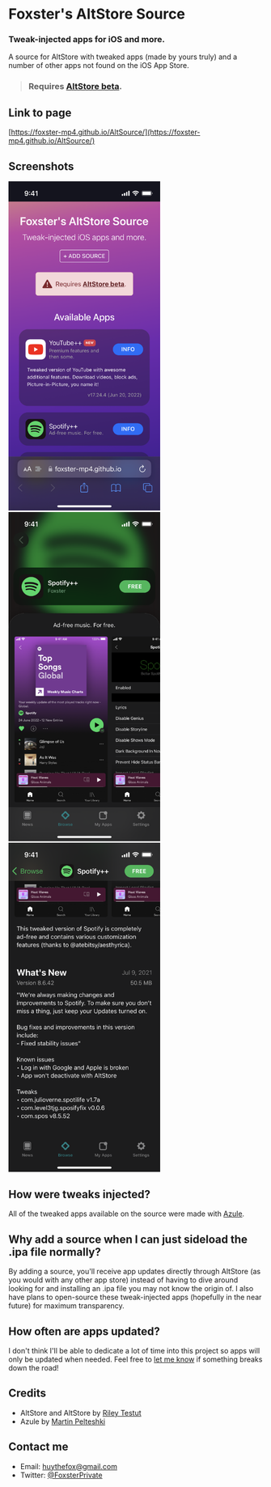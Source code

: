 # Foxster's AltStore Source
### Tweak-injected apps for iOS and more.
A source for AltStore with tweaked apps (made by yours truly) and a number of other apps not found on the iOS App Store.

> ### Requires [AltStore beta](https://faq.altstore.io/patreon/beta-features/).

## Link to page
[https://foxster-mp4.github.io/AltSource/](https://foxster-mp4.github.io/AltSource/)

## Screenshots
<img src="source-screenshots/IMG_1511.PNG" alt="screenshot1" width="300"/>
<img src="source-screenshots/IMG_1512.PNG" alt="screenshot2" width="300"/>
<img src="source-screenshots/IMG_1513.PNG" alt="screenshot3" width="300"/>

## How were tweaks injected?
All of the tweaked apps available on the source were made with [Azule](https://github.com/Al4ise/Azule).

## Why add a source when I can just sideload the .ipa file normally?
By adding a source, you'll receive app updates directly through AltStore (as you would with any other app store) instead of having to dive around looking for and installing an .ipa file you may not know the origin of. I also have plans to open-source these tweak-injected apps (hopefully in the near future) for maximum transparency.

## How often are apps updated?
I don't think I'll be able to dedicate a lot of time into this project so apps will only be updated when needed. Feel free to [let me know](#contact-me) if something breaks down the road!

## Credits
* AltStore and AltStore by [Riley Testut](https://github.com/rileytestut)
* Azule by [Martin Pelteshki](https://github.com/Al4ise)

## Contact me
* Email: [huythefox@gmail.com](mailto:huythefox@gmail.com)
* Twitter: [@FoxsterPrivate](https://twitter.com/FoxsterPrivate)